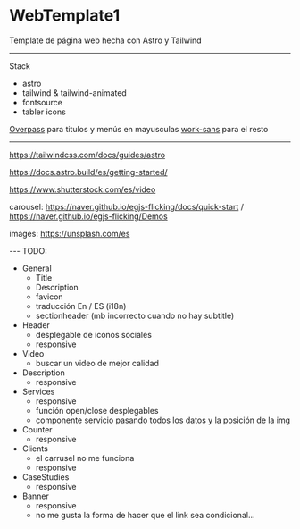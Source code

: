 # WebTemplate1
Template de página web hecha con Astro y Tailwind

---
Stack
- astro
- tailwind & tailwind-animated
- fontsource
- tabler icons

[Overpass](https://fontsource.org/fonts/overpass/) para titulos y menús en mayusculas
[work-sans](https://fontsource.org/fonts/work-sans/) para el resto

---
https://tailwindcss.com/docs/guides/astro

https://docs.astro.build/es/getting-started/

https://www.shutterstock.com/es/video

carousel: https://naver.github.io/egjs-flicking/docs/quick-start / https://naver.github.io/egjs-flicking/Demos

images: https://unsplash.com/es

--- TODO:
- General
    - Title
    - Description
    - favicon
    - traducción En / ES (i18n)
    - sectionheader (mb incorrecto cuando no hay subtitle)
- Header
    - desplegable de iconos sociales
    - responsive
- Video
    - buscar un video de mejor calidad
- Description
    - responsive
- Services
    - responsive
    - función open/close desplegables
    - componente servicio pasando todos los datos y la posición de la img
- Counter
    - responsive
- Clients
    - el carrusel no me funciona
    - responsive
- CaseStudies
    - responsive
- Banner 
    - responsive
    - no me gusta la forma de hacer que el link sea condicional... 